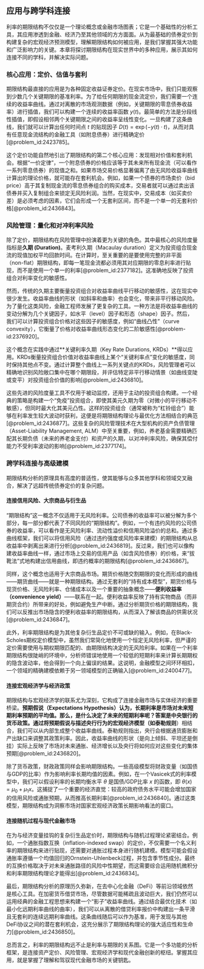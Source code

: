 ## 应用与跨学科连接

利率的期限结构不仅仅是一个理论概念或金融市场图表；它是一个基础性的分析工具，其应用渗透到金融、经济乃至其他领域的方方面面。从为最基础的债券定价到构建复杂的宏观经济预测模型，理解期限结构如何被应用，是我们掌握其强大功能和广泛影响力的关键。本章将探讨期限结构在现实世界中的多种应用，展示其如何连接不同的学科，并解决实际问题。

### 核心应用：定价、估值与套利

期限结构最直接的应用是为各种固定收益证券定价。在现实市场中，我们只能观察到少数几个关键期限的基准利率。为了给任何期限的现金流定价，我们需要一个连续的收益率曲线。通过对离散的市场观测数据（例如，关键期限的零息债券收益率）进行插值，我们可以构建一个连续的收益率函数 $y(t)$。最简单的方法是分段线性插值，即假设相邻两个关键期限之间的收益率呈线性变化。一旦构建了这条曲线，我们就可以计算出任何时间点 $t$ 的贴现因子 $D(t) = \exp(-y(t) \cdot t)$，从而对具有任意现金流结构的金融工具（如附息债券）进行精确定价[@problem_id:2423785]。

这个定价功能自然地引出了期限结构的第二个核心应用：发现相对价值和套利机会。根据“一价定律”，一个附息债券的价格应该等于其未来所有现金流（可以看作一系列零息债券）的现值之和。如果市场交易价格显著偏离了由无风险收益率曲线计算出的理论价格，就可能存在套利机会。例如，如果一个债券的市场卖价（bid price）高于其复制现金流的零息债券组合的购买成本，交易者就可以通过卖出该债券并买入复制组合来锁定无风险利润。当然，在现实中，交易成本（如买卖价差）是必须考虑的因素，它们会形成一个无套利区间，而不是一个单一的无套利价格[@problem_id:2436843]。

### 风险管理：量化和对冲利率风险

除了定价，期限结构在风险管理中扮演着更为关键的角色。其中最核心的风险度量指标是**久期 (Duration)**。麦考利久期（Macaulay duration）定义为投资组合现金流的现值加权平均回款时间。在计算时，至关重要的是要使用完整的非平面（non-flat）期限结构，即每一笔现金流都必须用其对应期限的零息利率进行贴现，而不是使用一个单一的利率[@problem_id:2377182]。这准确地反映了投资组合对利率变化的敏感性。

然而，传统的久期主要衡量投资组合对收益率曲线平行移动的敏感性，这在现实中很少发生。收益率曲线的形状（如斜率和曲率）也会变化，带来非平行移动风险。为了量化这类风险，金融工程师发展了更复杂的工具。一种方法是将收益率曲线的变动分解为几个关键因子，如水平（level）因子和形态（shape）因子。然后，我们可以计算投资组合价格对这些因子的敏感度，例如“曲线凸性”（curve convexity），它衡量了价格对收益率曲线形态变化的二阶敏感性[@problem-id:2376920]。

这个概念在实践中通过**关键利率久期（Key Rate Durations, KRDs）**得以应用。KRDs衡量投资组合价值对收益率曲线上某个“关键利率点”变化的敏感度，同时保持其他点不变。通过计算整个曲线上一系列关键点的KRDs，风险管理者可以精确地识别风险敞口集中在哪个期限段，并评估特定非平行移动情景（如曲线变陡或变平）对投资组合价值的影响[@problem_id:2436810]。

这些先进的风险度量工具不仅用于被动监控，还用于主动的投资组合构建。一个经典的策略是构建一个“免疫”投资组合，即使其美元久期为零（对微小的平行移动不敏感），但同时最大化其美元凸性。这样的投资组合（通常被称为“杠铃组合”）能够在利率发生较大波动时获利，这便是将期限结构理论与最优化方法相结合的典范[@problem_id:2436877]。这些复杂的风险管理技术在大型机构的资产负债管理（Asset-Liability Management, ALM）中至关重要，例如，养老基金需要精确匹配其长期负债（未来的养老金支付）和资产的久期，以对冲利率风险，确保其偿付能力不受利率波动的影响[@problem_id:2377174]。

### 跨学科连接与高级建模

期限结构分析的原理具有高度的普适性，使其能够与众多其他学科和领域交叉融合，解决了远超传统债券定价的复杂问题。

#### 连接信用风险、大宗商品与衍生品

“期限结构”这一概念不仅适用于无风险利率。公司债券的收益率可以被分解为多个部分，每一部分都代表了不同风险的“期限结构”。例如，一个有违约风险的公司债券的收益率，可以看作是无风险利率、流动性溢价和信用风险溢价的总和。通过多曲线框架，我们可以将信用风险（通过违约强度或风险率来建模）的期限结构从总收益率中剥离出来进行分析[@problem_id:2436819]。反过来，我们也可以像构建收益率曲线一样，通过市场上交易的信用产品（如含风险债券）的价格，来“拔靴法”式地构建出信用曲线，即违约概率的期限结构[@problem_id:2436867]。

同样，这个概念也适用于大宗商品市场。期货价格随交割期限的变化而形成的曲线——期货曲线——就是一种期限结构。通过无套利的“持有成本模型”，期货价格与现货价格、无风险利率、仓储成本以及一个重要的抽象概念——**便利收益率（convenience yield）**——联系在一起。便利收益率反映了持有实物商品（而非期货合约）所带来的好处，例如避免生产中断。通过分析期货价格的期限结构，我们可以反推出市场隐含的便利收益率的期限结构，从而深入了解该商品的供需状况[@problem_id:2436847]。

此外，利率期限结构是为其他复杂衍生品定价不可或缺的输入。例如，在Black-Scholes期权定价模型中，虽然我们常简化地使用一个恒定无风险利率，但严谨的定价需要使用与期权期限匹配的、由期限结构决定的无风险利率。如果在一个利率期限结构很陡峭的环境中，分析师错误地使用一个较低的短期利率来计算长期期权的隐含波动率，他会得到一个向上偏误的结果。这说明，金融模型之间环环相扣，一个领域的精确建模依赖于另一领域模型的正确输入[@problem_id:2400477]。

#### 连接宏观经济学与经济政策

期限结构与宏观经济学的联系尤为深刻，它构成了连接金融市场与实体经济的重要桥梁。**预期假说（Expectations Hypothesis）**认为，长期利率是市场对未来短期利率预期的平均值。那么，是什么决定了未来的短期利率呢？答案是中央银行的货币政策。通过将预期假说与描述央行行为的宏观经济模型（如**泰勒规则**）相结合，我们可以从内部生成整个收益率曲线。泰勒规则指出，央行会根据通货膨胀和产出缺口来调整其政策利率。因此，收益率曲线的形状（是向上倾斜、平坦还是倒挂）实际上反映了市场对未来通胀、经济增长以及央行将如何应对这些变化的集体预期[@problem_id:2436820]。

除了货币政策，财政政策同样会影响期限结构。一些高级模型将财政变量（如国债与GDP的比率）作为影响利率长期均值的因素。例如，在一个Vasicek式的利率模型中，我们可以假设利率的长期均衡水平 $\theta$ 是国债/GDP比率 $x$ 的函数，即 $\theta(x) = \mu_0 + \mu_1 x$。这捕捉了一个重要的经济直觉：较高的政府债务水平可能会增加国家的信用风险或通胀预期，从而推高长期利率[@problem_id:2436840]。通过这类模型，期限结构成为洞察市场对国家宏观经济政策长期影响看法的窗口。

#### 连接随机过程与现代金融市场

在为与经济变量挂钩的复杂衍生品定价时，期限结构与随机过程理论紧密结合。例如，一个通胀指数互换（inflation-indexed swap）的定价，不仅需要一个名义利率的期限结构来进行贴现，还需要对通胀过程本身进行随机建模。模型可能会假设通胀率遵循一个均值回归的Ornstein-Uhlenbeck过程，并包含季节性成分。最终的互换价格取决于对未来通胀路径的风险中性期望，而这需要综合运用随机微积分和利率期限结构理论才能得出[@problem_id:2436834]。

最后，期限结构分析的原理历久弥新，在去中心化金融（DeFi）等前沿领域依然是核心工具。在加密货币借贷市场，尽管数据可能稀疏且波动巨大，我们仍然可以运用经典的金融工程思想来构建一个“影子”收益率曲线。通过结合最优化技术（如最小化远期利率曲线的曲率），我们可以从离散的借贷利率报价中构建出一条平滑且无套利的连续远期利率曲线。这条曲线随后可以作为基准，用于发现与其他DeFi协议之间的潜在套利机会，这充分展示了期限结构理论的强大适应性和生命力[@problem_id:2436850]。

总而言之，利率的期限结构远不止是利率与期限的关系图。它是一个多功能的分析框架，是连接资产定价、风险管理、宏观经济学和现代金融创新的枢纽。掌握其应用，就是掌握了理解和驾驭现代金融市场的关键钥匙。